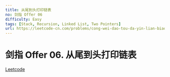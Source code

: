 ```yaml
---
title: 从尾到头打印链表
no: 剑指 Offer 06
difficulty: Easy
tags: [Stack, Recursion, Linked List, Two Pointers]
url: https://leetcode-cn.com/problems/cong-wei-dao-tou-da-yin-lian-biao-lcof/
---
```


# 剑指 Offer 06. 从尾到头打印链表

[Leetcode](https://leetcode-cn.com/problems/cong-wei-dao-tou-da-yin-lian-biao-lcof/)

